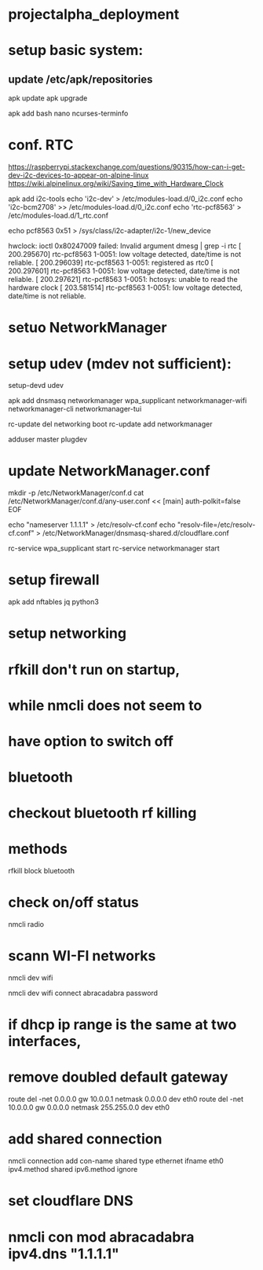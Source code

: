 # projectalpha_deployment

# setup basic system: 
## update /etc/apk/repositories
apk update
apk upgrade

apk add bash nano ncurses-terminfo

# conf. RTC
https://raspberrypi.stackexchange.com/questions/90315/how-can-i-get-dev-i2c-devices-to-appear-on-alpine-linux
https://wiki.alpinelinux.org/wiki/Saving_time_with_Hardware_Clock

apk add i2c-tools
echo 'i2c-dev' > /etc/modules-load.d/0_i2c.conf
echo 'i2c-bcm2708' >> /etc/modules-load.d/0_i2c.conf
echo 'rtc-pcf8563' > /etc/modules-load.d/1_rtc.conf

echo pcf8563 0x51 > /sys/class/i2c-adapter/i2c-1/new_device

hwclock: ioctl 0x80247009 failed: Invalid argument
dmesg | grep -i rtc
[  200.295670] rtc-pcf8563 1-0051: low voltage detected, date/time is not reliable.
[  200.296039] rtc-pcf8563 1-0051: registered as rtc0
[  200.297601] rtc-pcf8563 1-0051: low voltage detected, date/time is not reliable.
[  200.297621] rtc-pcf8563 1-0051: hctosys: unable to read the hardware clock
[  203.581514] rtc-pcf8563 1-0051: low voltage detected, date/time is not reliable.

# setuo NetworkManager

# setup udev (mdev not sufficient): 
setup-devd udev

apk add dnsmasq networkmanager wpa_supplicant networkmanager-wifi networkmanager-cli networkmanager-tui

rc-update del networking boot
rc-update add networkmanager

adduser master plugdev

# update NetworkManager.conf

mkdir -p /etc/NetworkManager/conf.d
cat /etc/NetworkManager/conf.d/any-user.conf <<
[main]
auth-polkit=false
EOF


echo "nameserver 1.1.1.1" > /etc/resolv-cf.conf
echo "resolv-file=/etc/resolv-cf.conf" > /etc/NetworkManager/dnsmasq-shared.d/cloudflare.conf


rc-service wpa_supplicant start
rc-service networkmanager start


# setup firewall
apk add nftables jq python3


# setup networking

# rfkill don't run on startup,
# while nmcli does not seem to
# have option to switch off
# bluetooth
# checkout bluetooth rf killing
# methods
rfkill block bluetooth


# check on/off status
nmcli radio
# scann WI-FI networks
nmcli dev wifi

nmcli dev wifi connect abracadabra password

# if dhcp ip range is the same at two interfaces,
# remove doubled default gateway
route del -net 0.0.0.0 gw 10.0.0.1 netmask 0.0.0.0 dev eth0
route del -net 10.0.0.0 gw 0.0.0.0 netmask 255.255.0.0 dev eth0

# add shared connection
nmcli connection add con-name shared type ethernet ifname eth0 ipv4.method shared ipv6.method ignore
# set cloudflare DNS
# nmcli con mod abracadabra ipv4.dns "1.1.1.1"


